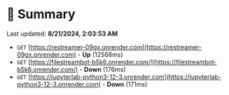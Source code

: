 # 📖 Summary
Last updated: **8/21/2024, 2:03:53 AM**

- `GET` [https://restreamer-09gx.onrender.com](https://restreamer-09gx.onrender.com) - **Up** (12568ms)
- `GET` [https://filestreambot-b5k6.onrender.com/](https://filestreambot-b5k6.onrender.com/) - **Down** (176ms)
- `GET` [https://jupyterlab-python3-12-3.onrender.com](https://jupyterlab-python3-12-3.onrender.com) - **Down** (171ms)
